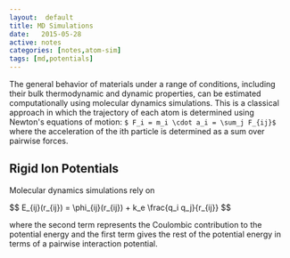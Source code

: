 ```yaml
---
layout:  default
title: MD Simulations
date:   2015-05-28 
active: notes
categories: [notes,atom-sim]
tags: [md,potentials]
---
```


The general behavior of materials under a range of conditions, including their bulk thermodynamic and dynamic properties, can be estimated computationally using molecular dynamics simulations.
This is a classical approach in which the trajectory of each atom is determined using Newton's equations of motion: `$ F_i = m_i \cdot a_i = \sum_j F_{ij}$` where the acceleration of the ith particle is determined as a sum over pairwise forces.

## Rigid Ion Potentials
Molecular dynamics simulations rely on 
<div>$$
  E_{ij}(r_{ij}) = \phi_{ij}(r_{ij}) + k_e \frac{q_i q_j}{r_{ij}}
$$</div>

where the second term represents the Coulombic contribution to the potential energy and the first term gives the rest of the potential energy in terms of a pairwise interaction potential.

